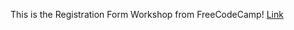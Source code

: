 This is the Registration Form Workshop from FreeCodeCamp!
[Link](https://lykaiio.github.io/fcc-registrationform)
